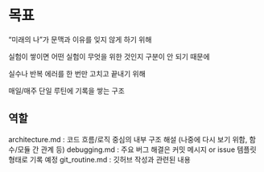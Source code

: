 # 목표
“미래의 나”가 문맥과 이유를 잊지 않게 하기 위해

실험이 쌓이면 어떤 실험이 무엇을 위한 것인지 구분이 안 되기 때문에

실수나 반복 에러를 한 번만 고치고 끝내기 위해

매일/매주 단일 루틴에 기록을 쌓는 구조

## 역할
architecture.md : 코드 흐름/로직 중심의 내부 구조 해설 (나중에 다시 보기 위함, 함수/모듈 간 관계 등)
debugging.md    : 주요 버그 해결은 커밋 메시지 or issue 템플릿 형태로 기록 예정
git_routine.md  : 깃허브 작성과 관련된 내용

